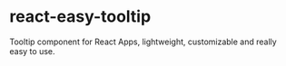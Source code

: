 # react-easy-tooltip
Tooltip component for React Apps, lightweight, customizable and really easy to use.
